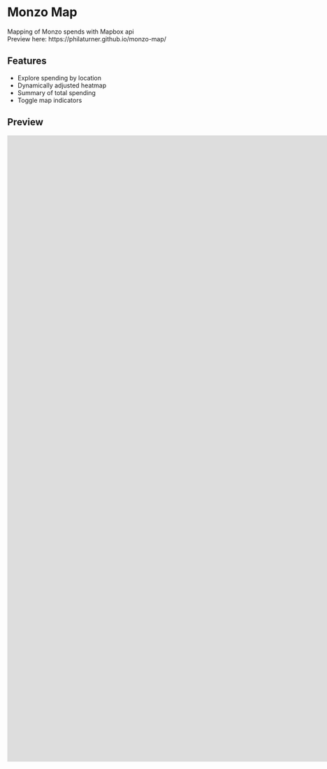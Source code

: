 <h1>Monzo Map</h1>
<p>Mapping of Monzo spends with Mapbox api<br>Preview here: https://philaturner.github.io/monzo-map/</p>
<h2>Features</h2>
  <ul><li>Explore spending by location</li>
  <li>Dynamically adjusted heatmap</li>
  <li>Summary of total spending</li>
  <li>Toggle map indicators</li></ul>
<h2>Preview</h2>
<p><iframe src='https://gfycat.com/ifr/WhisperedDefiniteDarklingbeetle' frameborder='0' scrolling='no' width='2808' height='1432' allowfullscreen></iframe></p>

